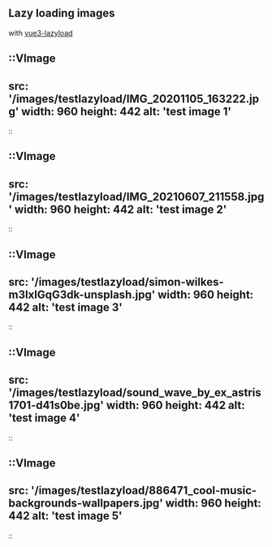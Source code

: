 
## Lazy loading images

with [vue3-lazyload](https://github.com/murongg/vue3-lazyload)

::VImage
---
src: '/images/testlazyload/IMG_20201105_163222.jpg'
width: 960
height: 442
alt: 'test image 1'
---
::

::VImage
---
src: '/images/testlazyload/IMG_20210607_211558.jpg'
width: 960
height: 442
alt: 'test image 2'
---
::

::VImage
---
src: '/images/testlazyload/simon-wilkes-m3IxlGqG3dk-unsplash.jpg'
width: 960
height: 442
alt: 'test image 3'
---
::

::VImage
---
src: '/images/testlazyload/sound_wave_by_ex_astris1701-d41s0be.jpg'
width: 960
height: 442
alt: 'test image 4'
---
::

::VImage
---
src: '/images/testlazyload/886471_cool-music-backgrounds-wallpapers.jpg'
width: 960
height: 442
alt: 'test image 5'
---
::



